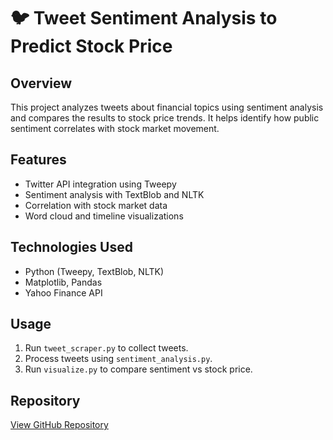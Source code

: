 # 🐦 Tweet Sentiment Analysis to Predict Stock Price

## Overview
This project analyzes tweets about financial topics using sentiment analysis and compares the results to stock price trends. It helps identify how public sentiment correlates with stock market movement.

## Features
- Twitter API integration using Tweepy
- Sentiment analysis with TextBlob and NLTK
- Correlation with stock market data
- Word cloud and timeline visualizations

## Technologies Used
- Python (Tweepy, TextBlob, NLTK)
- Matplotlib, Pandas
- Yahoo Finance API

## Usage
1. Run `tweet_scraper.py` to collect tweets.
2. Process tweets using `sentiment_analysis.py`.
3. Run `visualize.py` to compare sentiment vs stock price.

## Repository
[View GitHub Repository](https://github.com/IamSavitha/Projects/Sentiment_analysis_dbt)